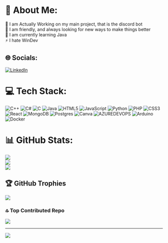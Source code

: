 # 💫 About Me:
🔭 I am Actually Working on my main project, that is the discord bot<br>👯 I am friendly, and always looking for new ways to make things better<br>🌱 I am currently learning Java<br>⚡ I hate WinDev


## 🌐 Socials:
[![LinkedIn]([https://img.shields.io/badge/LinkedIn-%230077B5.svg?logo=linkedin&logoColor=white)](https://linkedin.com/in/https://www.linkedin.com/in/alexandre-vinson-25618724b/](https://www.linkedin.com/search/results/all/?fetchDeterministicClustersOnly=true&heroEntityKey=urn%3Ali%3Afsd_profile%3AACoAAD3ItKIBWeBJRhX1h44D1E4jQMP8IhuyM8E&keywords=alexandre%20vinson&origin=RICH_QUERY_SUGGESTION&position=0&searchId=f28bf42c-61ed-46ff-a061-bda85efff4ba&sid=Q%40f&spellCorrectionEnabled=false)) 

# 💻 Tech Stack:
![C++](https://img.shields.io/badge/c++-%2300599C.svg?style=flat-square&logo=c%2B%2B&logoColor=white) ![C#](https://img.shields.io/badge/c%23-%23239120.svg?style=flat-square&logo=csharp&logoColor=white) ![C](https://img.shields.io/badge/c-%2300599C.svg?style=flat-square&logo=c&logoColor=white) ![Java](https://img.shields.io/badge/java-%23ED8B00.svg?style=flat-square&logo=openjdk&logoColor=white) ![HTML5](https://img.shields.io/badge/html5-%23E34F26.svg?style=flat-square&logo=html5&logoColor=white) ![JavaScript](https://img.shields.io/badge/javascript-%23323330.svg?style=flat-square&logo=javascript&logoColor=%23F7DF1E) ![Python](https://img.shields.io/badge/python-3670A0?style=flat-square&logo=python&logoColor=ffdd54) ![PHP](https://img.shields.io/badge/php-%23777BB4.svg?style=flat-square&logo=php&logoColor=white) ![CSS3](https://img.shields.io/badge/css3-%231572B6.svg?style=flat-square&logo=css3&logoColor=white) ![React](https://img.shields.io/badge/react-%2320232a.svg?style=flat-square&logo=react&logoColor=%2361DAFB) ![MongoDB](https://img.shields.io/badge/MongoDB-%234ea94b.svg?style=flat-square&logo=mongodb&logoColor=white) ![Postgres](https://img.shields.io/badge/postgres-%23316192.svg?style=flat-square&logo=postgresql&logoColor=white) ![Canva](https://img.shields.io/badge/Canva-%2300C4CC.svg?style=flat-square&logo=Canva&logoColor=white) ![AZUREDEVOPS](https://img.shields.io/badge/azuredevops-0078D7.svg?style=flat-square&logo=azuredevops&logoColor=white&color=%230078D7) ![Arduino](https://img.shields.io/badge/-Arduino-00979D?style=flat-square&logo=Arduino&logoColor=white) ![Docker](https://img.shields.io/badge/docker-%230db7ed.svg?style=flat-square&logo=docker&logoColor=white)
# 📊 GitHub Stats:
![](https://github-readme-stats.vercel.app/api?username=Alexxx1407&theme=dark&hide_border=false&include_all_commits=true&count_private=false)<br/>
![](https://github-readme-streak-stats.herokuapp.com/?user=Alexxx1407&theme=dark&hide_border=false)<br/>
![](https://github-readme-stats.vercel.app/api/top-langs/?username=Alexxx1407&theme=dark&hide_border=false&include_all_commits=true&count_private=false&layout=compact)

## 🏆 GitHub Trophies
![](https://github-profile-trophy.vercel.app/?username=Alexxx1407&theme=radical&no-frame=false&no-bg=false&margin-w=4)


### 🔝 Top Contributed Repo
![](https://github-contributor-stats.vercel.app/api?username=Alexxx1407&limit=5&theme=dark&combine_all_yearly_contributions=true)

---
[![](https://visitcount.itsvg.in/api?id=Alexxx1407&icon=4&color=4)](https://visitcount.itsvg.in)

<!-- Proudly created with GPRM ( https://gprm.itsvg.in ) -->
